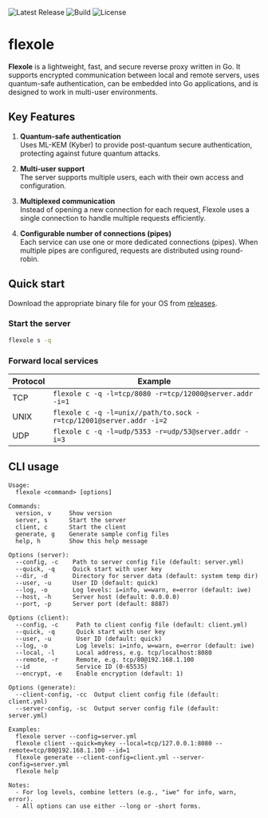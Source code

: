 ![Latest Release](https://img.shields.io/github/v/release/dipakw/flexole)
![Build](https://github.com/dipakw/flexole/actions/workflows/release.yml/badge.svg)
![License](https://img.shields.io/github/license/dipakw/flexole)

# flexole

**Flexole** is a lightweight, fast, and secure reverse proxy written in Go. It supports encrypted communication between local and remote servers, uses quantum-safe authentication, can be embedded into Go applications, and is designed to work in multi-user environments.

## Key Features

1. **Quantum-safe authentication**  
   Uses ML-KEM (Kyber) to provide post-quantum secure authentication, protecting against future quantum attacks.

2. **Multi-user support**  
   The server supports multiple users, each with their own access and configuration.

3. **Multiplexed communication**  
   Instead of opening a new connection for each request, Flexole uses a single connection to handle multiple requests efficiently.

4. **Configurable number of connections (pipes)**  
   Each service can use one or more dedicated connections (pipes). When multiple pipes are configured, requests are distributed using round-robin.

## Quick start
Download the appropriate binary file for your OS from [releases](https://github.com/dipakw/flexole/releases).

### Start the server

```bash
flexole s -q
```


### Forward local services

| Protocol | Example                                                                 |
|----------|-------------------------------------------------------------------------|
| TCP      | `flexole c -q -l=tcp/8080 -r=tcp/12000@server.addr -i=1`                |
| UNIX     | `flexole c -q -l=unix//path/to.sock -r=tcp/12001@server.addr -i=2`      |
| UDP      | `flexole c -q -l=udp/5353 -r=udp/53@server.addr -i=3`                   |


## CLI usage

```
Usage:
  flexole <command> [options]

Commands:
  version, v     Show version
  server, s      Start the server
  client, c      Start the client
  generate, g    Generate sample config files
  help, h        Show this help message

Options (server):
  --config, -c    Path to server config file (default: server.yml)
  --quick, -q     Quick start with user key
  --dir, -d       Directory for server data (default: system temp dir)
  --user, -u      User ID (default: quick)
  --log, -o       Log levels: i=info, w=warn, e=error (default: iwe)
  --host, -h      Server host (default: 0.0.0.0)
  --port, -p      Server port (default: 8887)

Options (client):
  --config, -c     Path to client config file (default: client.yml)
  --quick, -q      Quick start with user key
  --user, -u       User ID (default: quick)
  --log, -o        Log levels: i=info, w=warn, e=error (default: iwe)
  --local, -l      Local address, e.g. tcp/localhost:8080
  --remote, -r     Remote, e.g. tcp/80@192.168.1.100
  --id             Service ID (0-65535)
  --encrypt, -e    Enable encryption (default: 1)

Options (generate):
  --client-config, -cc  Output client config file (default: client.yml)
  --server-config, -sc  Output server config file (default: server.yml)

Examples:
  flexole server --config=server.yml
  flexole client --quick=mykey --local=tcp/127.0.0.1:8080 --remote=tcp/80@192.168.1.100 --id=1
  flexole generate --client-config=client.yml --server-config=server.yml
  flexole help

Notes:
  - For log levels, combine letters (e.g., "iwe" for info, warn, error).
  - All options can use either --long or -short forms.
```
